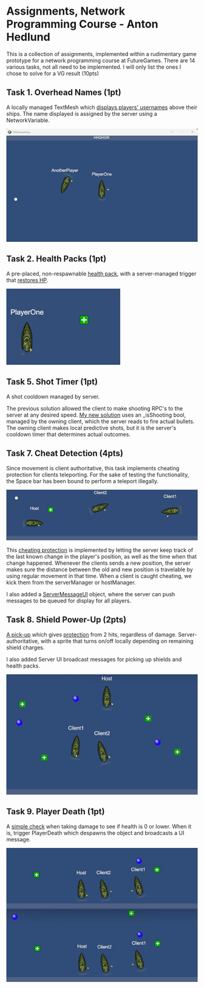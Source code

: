 # Assignments, Network Programming Course - Anton Hedlund
This is a collection of assignments, implemented within a rudimentary game prototype for a network programming course at FutureGames. There are 14 various tasks, not all need to be implemented. I will only list the ones I chose to solve for a VG result (10pts)

## Task 1. Overhead Names (1pt)
A locally managed TextMesh which [displays players' usernames](Assets/Scripts/Player/UserNameDisplay.cs) above their ships. The name displayed is assigned by the server using a NetworkVariable<FixedString64Bytes>.

![OverheadNames](Pics/OverheadNames.png)

## Task 2. Health Packs (1pt)
A pre-placed, non-respawnable [health pack](Assets/Scripts/Mines/HealthPack.cs), with a server-managed trigger that [restores HP](Assets/Scripts/Player/Health.cs#L53-L63). 

![Health Packs](Pics/HealthPack.gif)

## Task 5. Shot Timer (1pt)
A shot cooldown managed by server. 

The previous solution allowed the client to make shooting RPC's to the server at any desired speed. [My new solution](Assets/Scripts/Player/FiringAction.cs) uses an _isShooting bool, managed by the owning client, which the server reads to fire actual bullets. The owning client makes local predictive shots, but it is the server's cooldown timer that determines actual outcomes.

## Task 7. Cheat Detection (4pts)
Since movement is client authoritative, this task implements cheating protection for clients teleporting. For the sake of testing the functionality, the Space bar has been bound to perform a teleport illegally.

![Cheating Protection](Pics/TeleportCheatProtection.gif)

This [cheating protection](Assets/Scripts/Player/PlayerController.cs#L115-L148) is implemented by letting the server keep track of the last known change in the player's position, as well as the time when that change happened. Whenever the clients sends a new position, the server makes sure the distance between the old and new position is travelable by using regular movement in that time. When a client is caught cheating, we kick them from the serverManager or hostManager.

I also added a [ServerMessageUI](Assets/Scripts/UI/ServerMessageUI.cs) object, where the server can push messages to be queued for display for all players. 

## Task 8. Shield Power-Up (2pts)
[A pick-up](Assets/Scripts/Mines/ShieldPack.cs) which gives [protection](Assets/Scripts/Player/Health.cs#L26-L31) from 2 hits, regardless of damage. Server-authoritative, with a sprite that turns on/off locally depending on remaining shield charges.

I also added Server UI broadcast messages for picking up shields and health packs.

![Shield Packs](Pics/ShieldPack.gif)

## Task 9. Player Death (1pt)
A [simple check](Assets/Scripts/Player/Health.cs#L36-L50) when taking damage to see if health is 0 or lower. When it is, trigger PlayerDeath which despawns the object and broadcasts a UI message.

![Player Death](Pics/ClientDeath.gif)

